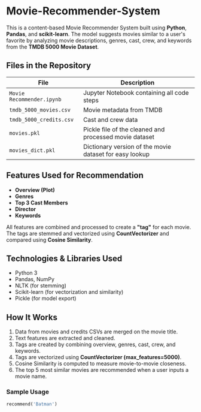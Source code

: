 # Movie-Recommender-System

This is a content-based Movie Recommender System built using **Python**, **Pandas**, and **scikit-learn**. The model suggests movies similar to a user's favorite by analyzing movie descriptions, genres, cast, crew, and keywords from the **TMDB 5000 Movie Dataset**.

## Files in the Repository

| File | Description |
|------|-------------|
| `Movie Recommender.ipynb` | Jupyter Notebook containing all code steps |
| `tmdb_5000_movies.csv` | Movie metadata from TMDB |
| `tmdb_5000_credits.csv` | Cast and crew data |
| `movies.pkl` | Pickle file of the cleaned and processed movie dataset |
| `movies_dict.pkl` | Dictionary version of the movie dataset for easy lookup |

## Features Used for Recommendation
- **Overview (Plot)**  
- **Genres**  
- **Top 3 Cast Members**  
- **Director**  
- **Keywords**

All features are combined and processed to create a **"tag"** for each movie. The tags are stemmed and vectorized using **CountVectorizer** and compared using **Cosine Similarity**.

## Technologies & Libraries Used
- Python 3
- Pandas, NumPy
- NLTK (for stemming)
- Scikit-learn (for vectorization and similarity)
- Pickle (for model export)

## How It Works
1. Data from movies and credits CSVs are merged on the movie title.
2. Text features are extracted and cleaned.
3. Tags are created by combining overview, genres, cast, crew, and keywords.
4. Tags are vectorized using **CountVectorizer (max_features=5000)**.
5. Cosine Similarity is computed to measure movie-to-movie closeness.
6. The top 5 most similar movies are recommended when a user inputs a movie name.

### Sample Usage
```python
recommend('Batman')
